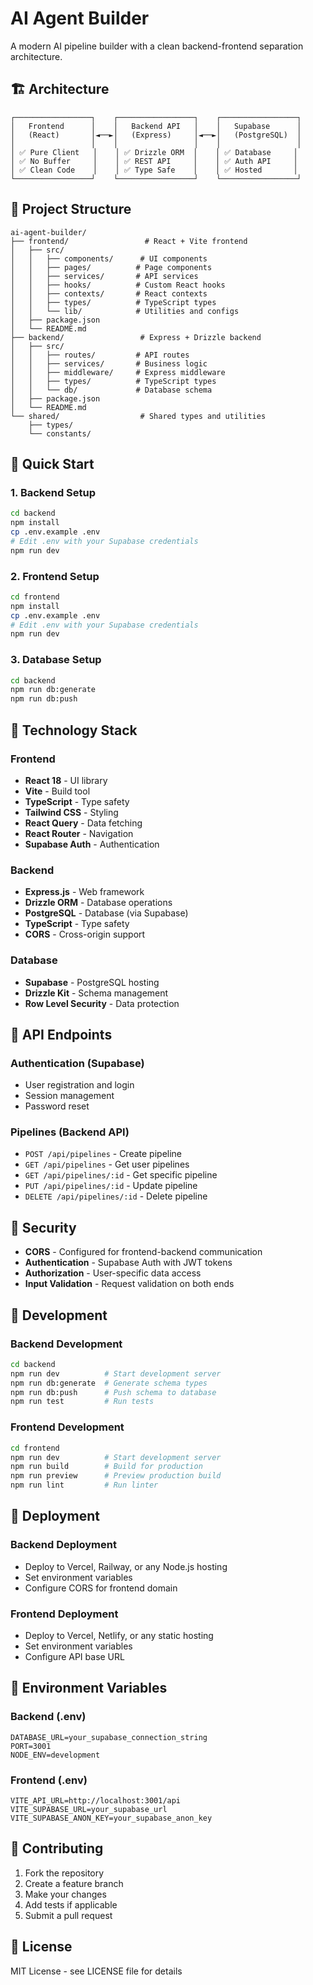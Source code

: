 # AI Agent Builder

A modern AI pipeline builder with a clean backend-frontend separation architecture.

## 🏗️ Architecture

```
┌─────────────────┐    ┌─────────────────┐    ┌─────────────────┐
│   Frontend      │    │   Backend API   │    │   Supabase      │
│   (React)       │◄──►│   (Express)     │◄──►│   (PostgreSQL)  │
│                 │    │                 │    │                 │
│ ✅ Pure Client   │    │ ✅ Drizzle ORM  │    │ ✅ Database     │
│ ✅ No Buffer     │    │ ✅ REST API     │    │ ✅ Auth API     │
│ ✅ Clean Code    │    │ ✅ Type Safe    │    │ ✅ Hosted       │
└─────────────────┘    └─────────────────┘    └─────────────────┘
```

## 📁 Project Structure

```
ai-agent-builder/
├── frontend/                 # React + Vite frontend
│   ├── src/
│   │   ├── components/      # UI components
│   │   ├── pages/          # Page components
│   │   ├── services/       # API services
│   │   ├── hooks/          # Custom React hooks
│   │   ├── contexts/       # React contexts
│   │   ├── types/          # TypeScript types
│   │   └── lib/            # Utilities and configs
│   ├── package.json
│   └── README.md
├── backend/                 # Express + Drizzle backend
│   ├── src/
│   │   ├── routes/         # API routes
│   │   ├── services/       # Business logic
│   │   ├── middleware/     # Express middleware
│   │   ├── types/          # TypeScript types
│   │   └── db/             # Database schema
│   ├── package.json
│   └── README.md
└── shared/                  # Shared types and utilities
    ├── types/
    └── constants/
```

## 🚀 Quick Start

### 1. Backend Setup

```bash
cd backend
npm install
cp .env.example .env
# Edit .env with your Supabase credentials
npm run dev
```

### 2. Frontend Setup

```bash
cd frontend
npm install
cp .env.example .env
# Edit .env with your Supabase credentials
npm run dev
```

### 3. Database Setup

```bash
cd backend
npm run db:generate
npm run db:push
```

## 🔧 Technology Stack

### Frontend
- **React 18** - UI library
- **Vite** - Build tool
- **TypeScript** - Type safety
- **Tailwind CSS** - Styling
- **React Query** - Data fetching
- **React Router** - Navigation
- **Supabase Auth** - Authentication

### Backend
- **Express.js** - Web framework
- **Drizzle ORM** - Database operations
- **PostgreSQL** - Database (via Supabase)
- **TypeScript** - Type safety
- **CORS** - Cross-origin support

### Database
- **Supabase** - PostgreSQL hosting
- **Drizzle Kit** - Schema management
- **Row Level Security** - Data protection

## 📡 API Endpoints

### Authentication (Supabase)
- User registration and login
- Session management
- Password reset

### Pipelines (Backend API)
- `POST /api/pipelines` - Create pipeline
- `GET /api/pipelines` - Get user pipelines
- `GET /api/pipelines/:id` - Get specific pipeline
- `PUT /api/pipelines/:id` - Update pipeline
- `DELETE /api/pipelines/:id` - Delete pipeline

## 🔐 Security

- **CORS** - Configured for frontend-backend communication
- **Authentication** - Supabase Auth with JWT tokens
- **Authorization** - User-specific data access
- **Input Validation** - Request validation on both ends

## 🧪 Development

### Backend Development
```bash
cd backend
npm run dev          # Start development server
npm run db:generate  # Generate schema types
npm run db:push      # Push schema to database
npm run test         # Run tests
```

### Frontend Development
```bash
cd frontend
npm run dev          # Start development server
npm run build        # Build for production
npm run preview      # Preview production build
npm run lint         # Run linter
```

## 🚀 Deployment

### Backend Deployment
- Deploy to Vercel, Railway, or any Node.js hosting
- Set environment variables
- Configure CORS for frontend domain

### Frontend Deployment
- Deploy to Vercel, Netlify, or any static hosting
- Set environment variables
- Configure API base URL

## 📝 Environment Variables

### Backend (.env)
```env
DATABASE_URL=your_supabase_connection_string
PORT=3001
NODE_ENV=development
```

### Frontend (.env)
```env
VITE_API_URL=http://localhost:3001/api
VITE_SUPABASE_URL=your_supabase_url
VITE_SUPABASE_ANON_KEY=your_supabase_anon_key
```

## 🤝 Contributing

1. Fork the repository
2. Create a feature branch
3. Make your changes
4. Add tests if applicable
5. Submit a pull request

## 📄 License

MIT License - see LICENSE file for details
